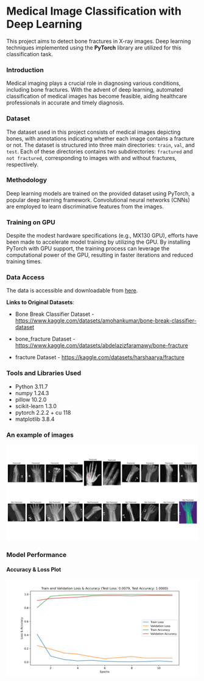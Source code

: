 # Medical Image Classification with Deep Learning
This project aims to detect bone fractures in X-ray images. Deep learning techniques implemented using the **PyTorch** library are utilized for this classification task.
### Introduction
Medical imaging plays a crucial role in diagnosing various conditions, including bone fractures. With the advent of deep learning, automated classification of medical images has become feasible, aiding healthcare professionals in accurate and timely diagnosis.
### Dataset
The dataset used in this project consists of medical images depicting bones, with annotations indicating whether each image contains a fracture or not. The dataset is structured into three main directories: `train`, `val`, and `test`. Each of these directories contains two subdirectories: `fractured` and `not fractured`, corresponding to images with and without fractures, respectively.
### Methodology
Deep learning models are trained on the provided dataset using PyTorch, a popular deep learning framework. Convolutional neural networks (CNNs) are employed to learn discriminative features from the images.
### Training on GPU
Despite the modest hardware specifications (e.g., MX130 GPU), efforts have been made to accelerate model training by utilizing the GPU. By installing PyTorch with GPU support, the training process can leverage the computational power of the GPU, resulting in faster iterations and reduced training times.
### Data Access
The data is accessible and downloadable from [here](https://www.kaggle.com/datasets/bmadushanirodrigo/fracture-multi-region-x-ray-data/data).

**Links to Original Datasets**:

- Bone Break Classifier Dataset - https://www.kaggle.com/datasets/amohankumar/bone-break-classifier-dataset

- bone_fracture Dataset - https://www.kaggle.com/datasets/abdelazizfaramawy/bone-fracture

- fracture Dataset - https://kaggle.com/datasets/harshaarya/fracture

### Tools and Libraries Used
- Python 3.11.7
- numpy 1.24.3
- pillow 10.2.0
- scikit-learn 1.3.0
- pytorch 2.2.2 + cu 118
- matplotlib 3.8.4
### An example of images
![images](https://github.com/mohammadhosseinparsaei/Bone-Fracture-Multi-Region-X-ray-Data/blob/main/sample_images.png)
### Model Performance
#### Accuracy & Loss Plot
![Accuracy & Loss plot](https://github.com/mohammadhosseinparsaei/Bone-Fracture-Multi-Region-X-ray-Data/blob/main/train_val_loss_acc_plot.png)

